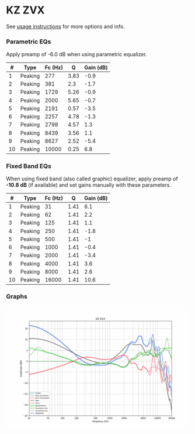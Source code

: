 # KZ ZVX
See [usage instructions](https://github.com/jaakkopasanen/AutoEq#usage) for more options and info.

### Parametric EQs
Apply preamp of -6.0 dB when using parametric equalizer.

|   # | Type    |   Fc (Hz) |    Q |   Gain (dB) |
|-----|---------|-----------|------|-------------|
|   1 | Peaking |       277 | 3.83 |        -0.9 |
|   2 | Peaking |       381 | 2.3  |        -1.7 |
|   3 | Peaking |      1729 | 5.26 |        -0.9 |
|   4 | Peaking |      2000 | 5.65 |        -0.7 |
|   5 | Peaking |      2191 | 0.57 |        -3.5 |
|   6 | Peaking |      2257 | 4.78 |        -1.3 |
|   7 | Peaking |      2798 | 4.57 |         1.3 |
|   8 | Peaking |      8439 | 3.56 |         1.1 |
|   9 | Peaking |      8627 | 2.52 |        -5.4 |
|  10 | Peaking |     10000 | 0.25 |         6.8 |

### Fixed Band EQs
When using fixed band (also called graphic) equalizer, apply preamp of **-10.8 dB** (if available) and set gains manually with these parameters.

|   # | Type    |   Fc (Hz) |    Q |   Gain (dB) |
|-----|---------|-----------|------|-------------|
|   1 | Peaking |        31 | 1.41 |         6.1 |
|   2 | Peaking |        62 | 1.41 |         2.2 |
|   3 | Peaking |       125 | 1.41 |         1.1 |
|   4 | Peaking |       250 | 1.41 |        -1.8 |
|   5 | Peaking |       500 | 1.41 |        -1   |
|   6 | Peaking |      1000 | 1.41 |        -0.4 |
|   7 | Peaking |      2000 | 1.41 |        -3.4 |
|   8 | Peaking |      4000 | 1.41 |         3.6 |
|   9 | Peaking |      8000 | 1.41 |         2.6 |
|  10 | Peaking |     16000 | 1.41 |        10.6 |

### Graphs
![](./KZ%20ZVX.png)
